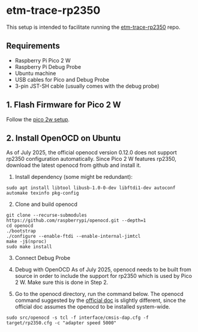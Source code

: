 # etm-trace-rp2350
This setup is intended to facilitate running the [etm-trace-rp2350](https://github.com/czietz/etm-trace-rp2350)
repo.

## Requirements
* Raspberry Pi Pico 2 W
* Raspberry Pi Debug Probe
* Ubuntu machine 
* USB cables for Pico and Debug Probe
* 3-pin JST-SH cable (usually comes with the debug probe)

## 1. Flash Firmware for Pico 2 W
Follow the [pico 2w setup](/pico-2w).

## 2. Install OpenOCD on Ubuntu
As of July 2025, the official openocd version 0.12.0 does not support rp2350 
configuration automatically. Since Pico 2 W features rp2350, download the latest
openocd from github and install it.

1. Install dependency (some might be redundant):
```
sudo apt install libtool libusb-1.0-0-dev libftdi1-dev autoconf automake texinfo pkg-config
```

2. Clone and build openocd
```
git clone --recurse-submodules https://github.com/raspberrypi/openocd.git --depth=1
cd openocd
./bootstrap
./configure --enable-ftdi --enable-internal-jimtcl
make -j$(nproc)
sudo make install
```

3. Connect Debug Probe 

4. Debug with OpenOCD
As of July 2025, openocd needs to be built from source in order to include the
support for rp2350 which is used by Pico 2 W. Make sure this is done in Step 2.

1. Go to the openocd directory, run the command below. 
The openocd command suggested by the [official doc](https://datasheets.raspberrypi.com/pico/getting-started-with-pico.pdf) is slightly different, since 
the official doc assumes the openocd to be installed system-wide.
```
sudo src/openocd -s tcl -f interface/cmsis-dap.cfg -f target/rp2350.cfg -c "adapter speed 5000"
```






